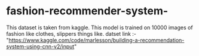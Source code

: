# fashion-recommender-system-
 This dataset is taken from kaggle. This model is trained on 10000 images of fashion like clothes, slippers things like.
datset link :- "https://www.kaggle.com/code/marlesson/building-a-recommendation-system-using-cnn-v2/input"
